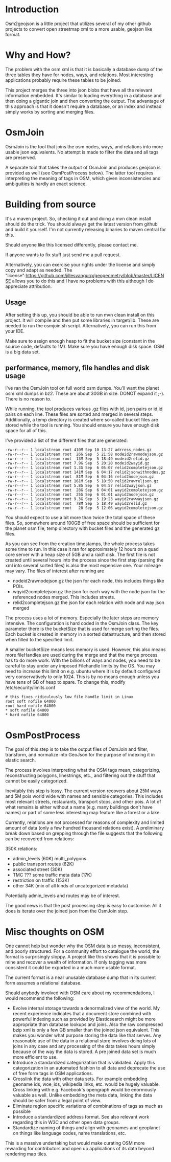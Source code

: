 # Introduction

Osm2geojson is a little project that utilizes several of my other github projects to convert open streetmap xml to a more
usable, geojson like format.

# Why and How?

The problem with the osm xml is that it is basically a database dump of the three tables they have for nodes, ways, and relations. Most interesting applications probably require these tables to be joined. 

This project merges the three into json blobs that have all the relevant information embedded. It's similar to loading everything in a database and then doing a gigantic join and then converting the output. The advantage of this approach is that it doesn't require a database, or an index and instead simply works by sorting and merging files. 

# OsmJoin

OsmJoin is the tool that joins the osm nodes, ways, and relations into more usable json equivalents. No attempt is made to filter the data and all tags are preserved.

A separate tool that takes the output of OsmJoin and produces geojson is provided as well (see OsmPostProcess below). The latter tool requires interpreting the meaning of tags in OSM, which given inconsistencies and ambiguities is hardly an exact science.

# Building from source

It's a maven project. So, checking it out and doing a mvn clean install should do the trick. You should always get the latest version from github and build it yourself. I'm not currently releasing binaries to maven central for this.


Should anyone like this licensed differently, please contact me.

If anyone wants to fix stuff just send me a pull request.

Alternatively, you can exercise your rights under the license and simply copy and adapt as needed. The "license":https://github.com/jillesvangurp/geogeometry/blob/master/LICENSE allows you to do this and I have no problems with this although I do appreciate attribution.

## Usage

After setting this up, you should be able to run mvn clean install on this project. It will compile and then put some libraries in target/lib. These are needed to run the osmjoin.sh script. Alternatively, you can run this from your IDE. 

Make sure to assign enough heap to fit the bucket size (constant in the source code, defaults to 1M). Make sure you have enough disk space. OSM is a big data set.

## performance, memory, file handles and disk usage

I've ran the OsmJoin tool on full world osm dumps. You'll want the planet osm xml dumps in bz2. These are about 30GB in size. DONOT expand it ;-). There is no reason to.

While running, the tool produces various .gz files with id, json pairs or id,id pairs on each line. These files are sorted and merged in several steps. Additionally, a temp directory is created where so-called bucket files are stored while the tool is running. You should ensure you have enough disk space for all of this. 

I've provided a list of the different files that are generated:

    -rw-r--r-- 1 localstream root 410M Sep 10 13:27 adrress_nodes.gz
    -rw-r--r-- 1 localstream root  26G Sep  5 21:58 nodeid2rawnodejson.gz
    -rw-r--r-- 1 localstream root  13M Sep  5 18:49 nodeid2relid.gz
    -rw-r--r-- 1 localstream root 7.9G Sep  5 20:20 nodeid2wayid.gz
    -rw-r--r-- 1 localstream root 1.3G Sep  6 05:07 relid2completejson.gz
    -rw-r--r-- 1 localstream root 141M Sep  6 04:17 relid2jsonwithnodes.gz
    -rw-r--r-- 1 localstream root  81M Sep  6 04:16 relid2nodejson.gz
    -rw-r--r-- 1 localstream root 161M Sep  5 18:50 relid2rawreljson.gz
    -rw-r--r-- 1 localstream root 5.8G Sep  6 04:57 relid2wayjson.gz
    -rw-r--r-- 1 localstream root  28G Sep  6 04:01 wayid2completejson.gz
    -rw-r--r-- 1 localstream root  25G Sep  6 01:01 wayid2nodejson.gz
    -rw-r--r-- 1 localstream root 9.3G Sep  5 19:23 wayid2rawwayjson.gz
    -rw-r--r-- 1 localstream root  78M Sep  5 18:49 wayid2relid.gz
    -rw-r--r-- 1 localstream root   20 Sep  5 12:06 wqyid2completejson.gz
    
You should expect to use a bit more than twice the total space of these files. So, somewhere around 100GB of free space should be sufficient for the planet osm file, temp directory with bucket files and the generated gz files.    

As you can see from the creation timestamps, the whole process takes some time to run. In this case it ran for approximately 12 hours on a quad core server with a heap size of 5GB and a raid1 disk. The first file is not created until several hours into the process since the first step (parsing the xml into several sorted files) is also the most expensive one. Your mileage may vary. The files of interest after running are

* nodeid2rawnodejson.gz the json for each node, this includes things like POIs. 
* wqyid2completejson.gz the json for each way with the node json for the referenced nodes merged. This includes streets.
* relid2completejson.gz the json for each relation with node and way json merged

The process uses a lot of memory. Especially the later steps are memory intensive. The configuration is hard coded in the OsmJoin class. The key parameter there is the bucketSize that is used for merge sorting the files. Each bucket is created in memory in a sorted datastructure, and then stored when filled to the specified limit. 

A smaller bucketSize means less memory is used. However, this also means more fileHandles are used during the merge and that the merge process has to do more work. With the billions of ways and nodes, you need to be careful to stay under any imposed Filehandle limits by the OS. You may need to increase this limit on e.g. ubuntu where it is by default configured very conservatively to only 1024. This is by no means enough unless you have tens of GB of heap to spare. To change this, modify /etc/security/limits.conf

    # this fixes ridiculously low file handle limit in Linux
    root soft nofile 64000
    root hard nofile 64000
    * soft nofile 64000
    * hard nofile 64000
    
# OsmPostProcess

The goal of this step is to take the output files of OsmJoin and filter, transform, and normalize into GeoJson for the purpose of indexing it in elastic search. 

The process involves interpreting what the OSM tags mean, categorizing, reconstructing polygons, linestrings, etc., and filtering out the stuff that cannot be easily categorized. 



Inevitably this step is lossy. The current version recovers about 25M ways and 5M pois world wide with names and sensible categories. This includes most relevant streets, restaurants, transport stops, and other pois. A lot of what remains is either without a name (e.g. many buildings don't have names) or part of some less interesting map feature like a forest or a lake.

Currently, relations are not processed for reasons of complexity and limited amount of data (only a few hundred thousand relations exist). A preliminary break down based on grepping through the file suggests that the following can be recovered from relations:

350K relations:
* admin_levels (60K) multi_polygons
* public transport routes (62K)
* associated street (30K)
* TMC ??? some traffic meta data (17K)
* restriction on traffic (153K)
* other 34K (mix of all kinds of uncategorized metadata)

Potentially admin_levels and routes may be of interest.

The good news is that the post processing step is easy to customise. All it does is iterate over the joined json from the OsmJoin step.

# Misc thoughts on OSM

One cannot help but wonder why the OSM data is so messy, inconsistent, and poorly structured. For a community effort to catalogue the world, the format is surprisingly sloppy. A project like this shows that it is possible to mine and recover a wealth of information. If only tagging was more consistent it could be exported in a much more usable format. 

The current format is a near unusable database dump that in its current form assumes a relational database. 

Should anybody involved with OSM care about my recommendations, I would recommend the following:

* Evolve internal storage towards a denormalized view of the world. My recent experience indicates that a document store combined with powerful indexing such as provided by Elasticsearch might be more appropriate than database lookups and joins. Also the raw compressed bzip xml is only a few GB smaller than the joined json equivalent. This makes you wonder what purpose storing the data like that serves. Any reasonable use of the data in a relational store involves doing lots of joins in any case and any processing of the data takes hours simply because of the way the data is stored. A pre joined data set is much more efficient to use.
* Introduce a standardized categorization that is validated. Apply this categorization in an automated fashion to all data and deprecate the use of free form tags in OSM applications.
* Crosslink the data with other data sets. For example embedding geoname ids, woe_ids, wikipedia links, etc. would be hugely valuable. Cross linking with e.g. Facebook's opengraph would be enormously valuable as well. Unlike embedding the meta data, linking the data should be safer from a legal point of view.
* Eliminate region specific variations of combinations of tags as much as possible
* Introduce a standardized address format. See also relevant work regarding this in W3C and other open data groups.
* Standardize naming of things and align with geonames and geoplanet on things like language codes, name translations, etc.

This is a massive undertaking but would make curating OSM more rewarding for contributors and open up applications of its data beyond rendering map tiles.
